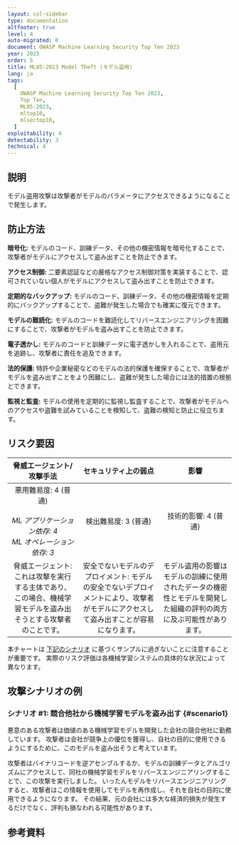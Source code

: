 ```yaml
---
layout: col-sidebar
type: documentation
altfooter: true
level: 4
auto-migrated: 0
document: OWASP Machine Learning Security Top Ten 2023
year: 2023
order: 5
title: ML05:2023 Model Theft (モデル盗用)
lang: ja
tags:
  [
    OWASP Machine Learning Security Top Ten 2023,
    Top Ten,
    ML05:2023,
    mltop10,
    mlsectop10,
  ]
exploitability: 4
detectability: 3
technical: 4
---
```


## 説明

モデル盗用攻撃は攻撃者がモデルのパラメータにアクセスできるようになることで発生します。


## 防止方法

**暗号化:** モデルのコード、訓練データ、その他の機密情報を暗号化することで、攻撃者がモデルにアクセスして盗み出すことを防止できます。


**アクセス制御:** 二要素認証などの厳格なアクセス制御対策を実装することで、認可されていない個人がモデルにアクセスして盗み出すことを防止できます。



**定期的なバックアップ:** モデルのコード、訓練データ、その他の機密情報を定期的にバックアップすることで、盗難が発生した場合でも確実に復元できます。



**モデルの難読化:** モデルのコードを難読化してリバースエンジニアリングを困難にすることで、攻撃者がモデルを盗み出すことを防止できます。


**電子透かし:** モデルのコードと訓練データに電子透かしを入れることで、盗用元を追跡し、攻撃者に責任を追及できます。



**法的保護:** 特許や企業秘密などのモデルの法的保護を確保することで、攻撃者がモデルを盗み出すことをより困難にし、盗難が発生した場合には法的措置の根拠とできます。



**監視と監査:** モデルの使用を定期的に監視し監査することで、攻撃者がモデルへのアクセスや盗難を試みていることを検知して、盗難の検知と防止に役立ちます。



## リスク要因

| 脅威エージェント/攻撃手法 | セキュリティ上の弱点 | 影響 |
| :-----------------------: | :------------------: | :--: |
| 悪用難易度: 4 (普通) <br><br> _ML アプリケーション依存: 4_ <br> _ML オペレーション依存: 3_ | 検出難易度: 3 (普通) | 技術的影響: 4 (普通) |
| 脅威エージェント: これは攻撃を実行する主体であり、この場合、機械学習モデルを盗み出そうとする攻撃者のことです。 | 安全でないモデルのデプロイメント: モデルの安全でないデプロイメントにより、攻撃者がモデルにアクセスして盗み出すことが容易になります。 | モデル盗用の影響はモデルの訓練に使用されたデータの機密性とモデルを開発した組織の評判の両方に及ぶ可能性があります。 |

本チャートは [下記のシナリオ](#scenario1) に基づくサンプルに過ぎないことに注意することが重要です。
実際のリスク評価は各機械学習システムの具体的な状況によって異なります。


## 攻撃シナリオの例

### シナリオ \#1: 競合他社から機械学習モデルを盗み出す {#scenario1}

悪意のある攻撃者は価値のある機械学習モデルを開発した会社の競合他社に勤務しています。
攻撃者は会社が競争上の優位を獲得し、自社の目的に使用できるようにするために、このモデルを盗み出そうと考えています。



攻撃者はバイナリコードを逆アセンブルするか、モデルの訓練データとアルゴリズムにアクセスして、同社の機械学習モデルをリバースエンジニアリングすることで、この攻撃を実行しました。
いったんモデルをリバースエンジニアリングすると、攻撃者はこの情報を使用してモデルを再作成し、それを自社の目的に使用できるようになります。
その結果、元の会社には多大な経済的損失が発生するだけでなく、評判も損なわれる可能性があります。




## 参考資料
